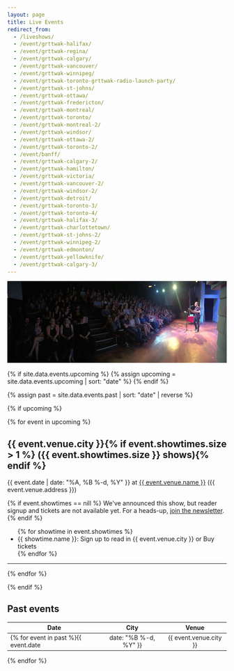 ```yaml
---
layout: page
title: Live Events
redirect_from:
  - /liveshows/
  - /event/grttwak-halifax/
  - /event/grttwak-regina/
  - /event/grttwak-calgary/
  - /event/grttwak-vancouver/
  - /event/grttwak-winnipeg/
  - /event/grttwak-toronto-grttwak-radio-launch-party/
  - /event/grttwak-st-johns/
  - /event/grttwak-ottawa/
  - /event/grttwak-fredericton/
  - /event/grttwak-montreal/
  - /event/grttwak-toronto/
  - /event/grttwak-montreal-2/
  - /event/grttwak-windsor/
  - /event/grttwak-ottawa-2/
  - /event/grttwak-toronto-2/
  - /event/banff/
  - /event/grttwak-calgary-2/
  - /event/grttwak-hamilton/
  - /event/grttwak-victoria/
  - /event/grttwak-vancouver-2/
  - /event/grttwak-windsor-2/
  - /event/grttwak-detroit/
  - /event/grttwak-toronto-3/
  - /event/grttwak-toronto-4/
  - /event/grttwak-halifax-3/
  - /event/grttwak-charlottetown/
  - /event/grttwak-st-johns-2/
  - /event/grttwak-winnipeg-2/
  - /event/grttwak-edmonton/
  - /event/grttwak-yellowknife/
  - /event/grttwak-calgary-3/
---
```


![GRTTWaK](/images/charlottetown_pano.jpg)

{% if site.data.events.upcoming %}
  {% assign upcoming = site.data.events.upcoming | sort: "date" %}
{% endif %}

{% assign past = site.data.events.past | sort: "date" | reverse %}

{% if upcoming %}

{% for event in upcoming %}

## <a name="{{ event.venue.city }}"></a>{{ event.venue.city }}{% if event.showtimes.size > 1 %} ({{ event.showtimes.size }} shows){% endif %}

{{ event.date | date: "%A, %B %-d, %Y" }} at <a href="{{ event.venue.url }}"> {{ event.venue.name }}</a> ({{ event.venue.address }})

{% if event.showtimes == nill %}
We've announced this show, but reader signup and tickets are not available yet. For a heads-up, [join the newsletter](http://www.grownupsreadthingstheywroteaskids.com/mailing-list/).
{% endif %}

<ul>
{% for showtime in event.showtimes %}
<li>{{ showtime.name }}: <tito-button event="{{ event.tito_event }}" releases="{{ showtime.releases.reader }}">Sign up to read in {{ event.venue.city }}</tito-button> or <tito-button event="{{ event.tito_event }}" releases="{{ showtime.releases.general_admission }}">Buy tickets</tito-button></li>
{% endfor %}
</ul>



<hr>
{% endfor %}

{% endif %}

## Past events

| Date          | City          | Venue  |
| ------------- |:-------------:| :-----:|
{% for event in past %}{{ event.date | date: "%B %-d, %Y" }} | {{ event.venue.city }} | {{ event.venue.name }} |
{% endfor %}